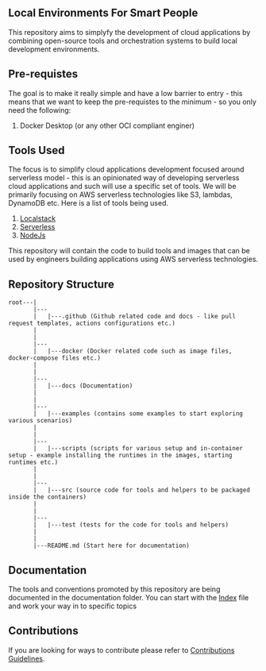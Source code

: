 ## Local Environments For Smart People

This repository aims to simplyfy the development of cloud applications by combining open-source tools and orchestration systems to build local development environments.

## Pre-requistes

The goal is to make it really simple and have a low barrier to entry - this means that we want to keep the pre-requistes to the minimum - so you only need the following:

1. Docker Desktop (or any other OCI compliant enginer)

## Tools Used

The focus is to simplify cloud applications development focused around serverless model - this is an opinionated way of developing serverless cloud applications and such will use a specific set of tools. We will be primarily focusing on AWS serverless technologies like S3, lambdas, DynamoDB etc. Here is a list of tools being used.

1. [Localstack](https://docs.localstack.cloud/getting-started/)
2. [Serverless](https://www.serverless.com/framework/docs/getting-started/)
3. [NodeJs](https://nodejs.org/en/docs/guides/getting-started-guide/)

This repository will contain the code to build tools and images that can be used by engineers building applications using AWS serverless technologies.

## Repository Structure

```
root---|
       |---
       |   |---.github (Github related code and docs - like pull request templates, actions configurations etc.)
       |
       |
       |---
       |   |---docker (Docker related code such as image files, docker-compose files etc.)
       |
       |
       |---
       |   |---docs (Documentation)
       |
       |
       |---
       |   |---examples (contains some examples to start exploring various scenarios)
       |
       |
       |---
       |   |---scripts (scripts for various setup and in-container setup - example installing the runtimes in the images, starting runtimes etc.)
       |
       |
       |---
       |   |---src (source code for tools and helpers to be packaged inside the containers)
       |
       |
       |---
       |   |---test (tests for the code for tools and helpers)
       |
       |
       |---README.md (Start here for documentation)
```

## Documentation

The tools and conventions promoted by this repository are being documented in the documentation folder. You can start with the [Index](./docs/README.md) file and work your way in to specific topics

## Contributions

If you are looking for ways to contribute please refer to [Contributions Guidelines](./CONTRIBUTING.md).
